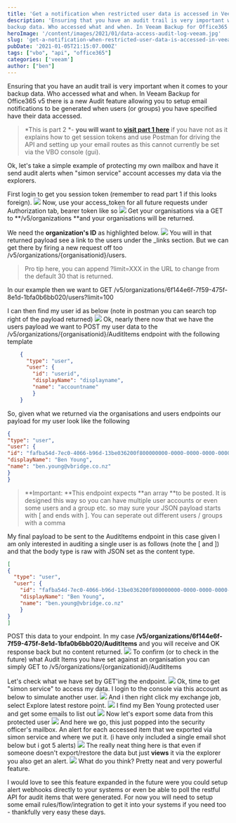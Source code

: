 ```yaml
---
title: 'Get a notification when restricted user data is accessed in Veeam Backup for Office365' 
description: 'Ensuring that you have an audit trail is very important when it comes to your
backup data. Who accessed what and when. In Veeam Backup for Office365 v'
heroImage: '/content/images/2021/01/data-access-audit-log-veeam.jpg'
slug: 'get-a-notification-when-restricted-user-data-is-accessed-in-veeam-backup-for-office365'
pubDate: '2021-01-05T21:15:07.000Z'
tags: ["vbo", "api", "office365"] 
categories: ['veeam']
author: ["ben"]
---
```


Ensuring that you have an audit trail is very important when it comes to your backup data. Who accessed what and when. In Veeam Backup for Office365 v5 there is a new Audit feature allowing you to setup email notifications to be generated when users (or groups) you have specified have their data accessed.

> *This is part 2 *- **you will want to [visit part 1 here](https://benyoung.blog/audit-api-notification-setup-in-veeam-backup-for-office365/)** if you have not as it explains how to get session tokens and use Postman for driving the API and setting up your email routes as this cannot currently be set via the VBO console (gui).

Ok, let's take a simple example of protecting my own mailbox and have it send audit alerts when "simon service" account accesses my data via the explorers.

First login to get you session token (remember to read part 1 if this looks foreign).
![](/content/images/2021/01/1-session-token.png)
Now, use your access_token for all future requests under Authorization tab, bearer token like so
![](/content/images/2021/01/2-bearer-token.png)
Get your organisations via a GET to **/v5/organizations **and your organisations will be returned.

We need the **organization's ID** as highlighted below.
![](/content/images/2021/01/3-organization-list.png)
You will in that returned payload see a link to the users under the _links section. But we can get there by firing a new request off too /v5/organizations/{organisationid}/users.

> Pro tip here, you can append ?limit=XXX in the URL to change from the default 30 that is returned. 

In our example then we want to GET /v5/organizations/6f144e6f-7f59-475f-8e1d-1bfa0b6bb020/users?limit=100

I can then find my user id as below (note in postman you can search top right of the payload returned)
![](/content/images/2021/01/4-user-list.png)
Ok, nearly there now that we have the users payload we want to POST my user data to the /v5/organizations/{organisationid}/AuditItems endpoint with the following template

```json
    {
      "type": "user",
      "user": {
        "id": "userid",
        "displayName": "displayname",
        "name": "accountname"
        }
    }
```
    
So, given what we returned via the organisations and users endpoints our payload for my user look like the following

```json
{
"type": "user",
"user": {
"id": "fafba54d-7ec0-4066-b96d-13be036200f800000000-0000-0000-0000-000000000000AQUAAAAAAAUVAAAAervaJPfu-8CbZ-GQjggAAA",
"displayName": "Ben Young",
"name": "ben.young@vbridge.co.nz"
}
}
```

> **Important: **This endpoint expects **an array **to be posted. It is designed this way so you can have multiple user accounts or even some users and a group etc. so may sure your JSON payload starts with [ and ends with ]. You can seperate out different users / groups with a comma


My final payload to be sent to the AuditItems endpoint in this case given I am only interested in auditing a single user is as follows (note the [ and ]) and that the body type is raw with JSON set as the content type.

```json
[
{
  "type": "user",
  "user": {
    "id": "fafba54d-7ec0-4066-b96d-13be036200f800000000-0000-0000-0000-000000000000AQUAAAAAAAUVAAAAervaJPfu-8CbZ-GQjggAAA",
    "displayName": "Ben Young",
    "name": "ben.young@vbridge.co.nz"
    }
}
]
```

POST this data to your endpoint. In my case **/v5/organizations/6f144e6f-7f59-475f-8e1d-1bfa0b6bb020/AuditItems** and you will receive and OK response back but no content returned.
![](/content/images/2021/01/5-audit-posted-ok.png)
To confirm (or to check in the future) what Audit Items you have set against an organisation you can simply GET to /v5/organizations/{organizationid}/AuditItems 

Let's check what we have set by GET'ing the endpoint.
![](/content/images/2021/01/6-confirming-settings.png)
Ok, time to get "simon service" to access my data. I login to the console via this account as below to simulate another user.
![](/content/images/2021/01/7-simon-service.png)
And i then right click my exchange job, select Explore latest restore point.
![](/content/images/2021/01/8-access-exchange-data.png)
I find my Ben Young protected user and get some emails to list out
![](/content/images/2021/01/9-access-user-email.png)
Now let's export some data from this protected user
![](/content/images/2021/01/10-export-email.png)
And here we go, this just popped into the security officer's mailbox. An alert for each accessed item that we exported via simon service and where we put it. (i have only included a single email shot below but i got 5 alerts)
![](/content/images/2021/01/11-alert-generated.png)
The really neat thing here is that even if someone doesn't export/restore the data but just **views** it via the explorer you also get an alert.
![](/content/images/2021/01/12-view-only-alert.png)
What do you think? Pretty neat and very powerful feature. 

I would love to see this feature expanded in the future were you could setup alert webhooks directly to your systems or even be able to poll the restful API for audit items that were generated. For now you will need to setup some email rules/flow/integration to get it into your systems if you need too - thankfully very easy these days.






